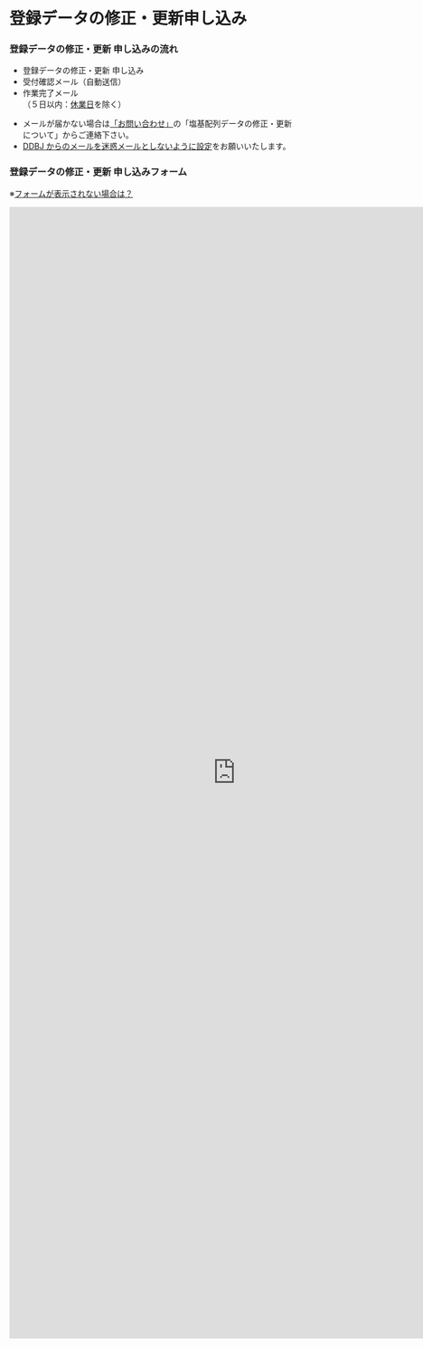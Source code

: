 # 登録データの修正・更新申し込み

### 登録データの修正・更新 申し込みの流れ

  - 登録データの修正・更新 申し込み
  - 受付確認メール（自動送信）
  - 作業完了メール  
    （５日以内：[休業日](/calendar.html)を除く）

<!-- end list -->

  - メールが届かない場合は[「お問い合わせ」](/address.html)の「塩基配列データの修正・更新について」からご連絡下さい。
  - [DDBJ からのメールを迷惑メールとしないように設定](/precautions.html)をお願いいたします。

### 登録データの修正・更新 申し込みフォーム

※[フォームが表示されない場合は？](/faq/ja/index.html#data-update-request-form-not-displayed)

<!--<iframe src="https://docs.google.com/forms/d/e/1FAIpQLSdQeCkBTfgDDLLOBjxGQVaMpoiuQKP1qrSSKuBYe1hypKfeaA/viewform?embedded=true" width="760" height="2000" frameborder="0" marginheight="0" marginwidth="0">読み込んでいます...</iframe>-->

<iframe src="https://docs.google.com/forms/d/e/1FAIpQLSfNnNRavoWTcuwU8S4g75vlb8o6mAsiFikN9o7veCLJ6DBD-g/viewform?embedded=true" width="800" height="2000" frameborder="0" marginheight="0" marginwidth="0">読み込んでいます...</iframe>
			</article>
			</div> <!-- #page_main -->
		</div><!-- #primary -->